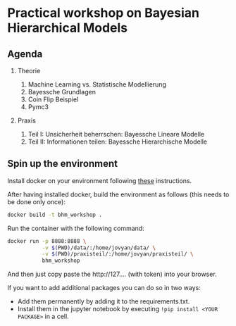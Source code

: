# Practical workshop on Bayesian Hierarchical Models

## Agenda

1. Theorie
    1. Machine Learning vs. Statistische Modellierung
    2. Bayessche Grundlagen
    3. Coin Flip Beispiel
    4. Pymc3

2. Praxis
    1. Teil I: Unsicherheit beherrschen: Bayessche Lineare Modelle
    2. Teil II: Informationen teilen: Bayessche Hierarchische Modelle

## Spin up the environment

Install docker on your environment following [these](https://docs.docker.com/get-docker/) instructions.

After having installed docker, build the environment as follows (this needs to be done only once):

```bash
docker build -t bhm_workshop .
```

Run the container with the following command:

```bash
docker run -p 8888:8888 \
           -v $(PWD)/data/:/home/jovyan/data/ \
           -v $(PWD)/praxisteil/:/home/jovyan/praxisteil/ \
           bhm_workshop
```

And then just copy paste the http://127.... (with token) into your browser.

If you want to add additional packages you can do so in two ways:
- Add them permanently by adding it to the requirements.txt.
- Install them in the jupyter notebook by executing `!pip install <YOUR PACKAGE>` in a cell.